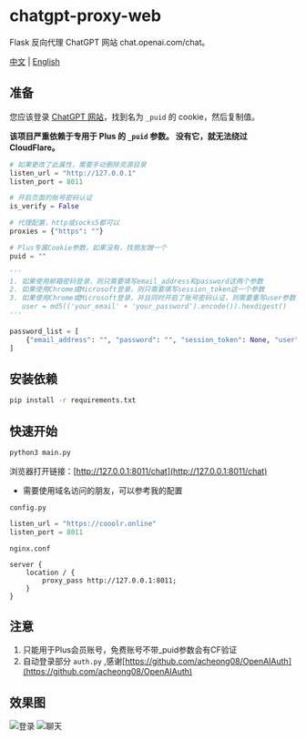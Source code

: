 # chatgpt-proxy-web

Flask 反向代理 ChatGPT 网站 chat.openai.com/chat。


[中文](https://github.com/cooolr/chatgpt-proxy-web/blob/main/README_ZH.md) | [English](https://github.com/cooolr/chatgpt-proxy-web/blob/main/README.md)

## 准备

您应该登录 [ChatGPT 网站](https://chat.openai.com/chat)，找到名为 `_puid` 的 cookie，然后复制值。

**该项目严重依赖于专用于 Plus 的 `_puid` 参数。 没有它，就无法绕过 CloudFlare。**

``` python
# 如果更改了此属性，需要手动删除资源目录
listen_url = "http://127.0.0.1"
listen_port = 8011

# 开启页面的账号密码认证
is_verify = False

# 代理配置，http或socks5都可以
proxies = {"https": ""}

# Plus专属Cookie参数，如果没有，找朋友蹭一个
puid = ""

'''
1. 如果使用邮箱密码登录，则只需要填写email_address和password这两个参数
2. 如果使用Chrome或Microsoft登录，则只需要填写session_token这一个参数
3. 如果使用Chrome或Microsoft登录，并且同时开启了账号密码认证，则需要重写user参数
   user = md5(('your_email' + 'your_password').encode()).hexdigest()
'''

password_list = [
    {"email_address": "", "password": "", "session_token": None, "user": None},
]
```

## 安装依赖

``` bash
pip install -r requirements.txt
```

## 快速开始

``` bash
python3 main.py
```

浏览器打开链接：[http://127.0.0.1:8011/chat](http://127.0.0.1:8011/chat)

- 需要使用域名访问的朋友，可以参考我的配置

`config.py`
``` python
listen_url = "https://cooolr.online"
listen_port = 8011
```

`nginx.conf`
```plain text
server {
    location / {
        proxy_pass http://127.0.0.1:8011;
    }
}
```

## 注意

1. 只能用于Plus会员账号，免费账号不带_puid参数会有CF验证
2. 自动登录部分 `auth.py` ,感谢[https://github.com/acheong08/OpenAIAuth](https://github.com/acheong08/OpenAIAuth)

## 效果图
![登录](https://github.com/cooolr/chatgpt_plus_proxy_website/blob/main/static_files/login.png)
![聊天](https://github.com/cooolr/chatgpt_plus_proxy_website/blob/main/static_files/chat.png)
